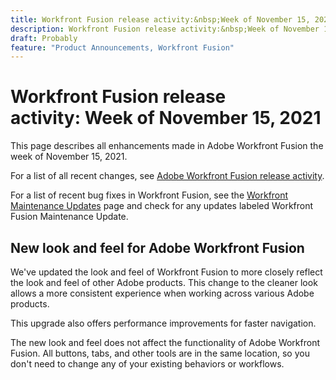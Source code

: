 ```yaml
---
title: Workfront Fusion release activity:&nbsp;Week of November 15, 2021
description: Workfront Fusion release activity:&nbsp;Week of November 15, 2021
draft: Probably
feature: "Product Announcements, Workfront Fusion"
---
```

# Workfront Fusion release activity:&nbsp;Week of November 15, 2021

This page describes all enhancements made in Adobe Workfront Fusion the week of November 15, 2021.

For a list of all recent changes, see [Adobe Workfront Fusion release activity](../../../product-announcements/product-releases/fusion-release-activity/fusion-release-activity.md).

For a list of recent bug fixes in Workfront Fusion, see the [Workfront Maintenance Updates](https://one.workfront.com/s/article/Workfront-Maintenance-Updates-1882317350) page and check for any updates labeled Workfront Fusion Maintenance Update.

## New look and feel for Adobe Workfront Fusion

We've updated the look and feel of Workfront Fusion to more closely reflect the look and feel of other Adobe products. This change to the cleaner look allows a more consistent experience when working across various Adobe products.

This upgrade also offers performance improvements for faster navigation.

The new look and feel does not affect the functionality of Adobe Workfront Fusion. All buttons, tabs, and other tools are in the same location, so you don't need to change any of your existing behaviors or workflows.

<!--
<div data-mc-conditions="QuicksilverOrClassic.Draft mode">
<h2>Adobe PDF Tools now available in Workfront Fusion</h2>
<p>Now you can use Adobe Workfront Fusion to create and modify PDFs. Because Workfront Fusion is part of the Adobe product suite, you don't need a separate Adobe account to use these modules.</p>
<p>With the Adobe PDF tools modules, you can:</p>
<ul>
<li> <p>Create a PDF from an image, document, or HTML file</p> </li>
<li> <p>Convert a PDF to an image or document</p> </li>
<li> <p>Combine PDF files into one larger PDF file</p> </li>
<li> <p>Secure a PDF file with a password, or remove password protection from a PDF</p> </li>
<li> <p>Compress PDF files to use less memory or bandwidth</p> </li>
<li> <p>Linearize a PDF file so that it can be read page-by-page before the entire file is downloaded</p> </li>
<li> <p>Use Optical Character Recognition (OCR) on a file</p> </li>
<li> <p>Modify a PDF by deleting or rotating certain pages</p> </li>
<li> <p>Get PDF file properties such as page count, version, or encryption</p> </li>
</ul>
<p>For more information, see <a href="../../../workfront-fusion/apps-and-their-modules/pdf-modules.md" class="MCXref xref" xrefformat="{para}">Adobe PDF&nbsp;Services</a>.</p>
</div>
-->

